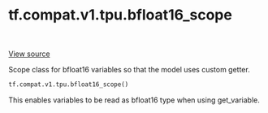 <div itemscope itemtype="http://developers.google.com/ReferenceObject">
<meta itemprop="name" content="tf.compat.v1.tpu.bfloat16_scope" />
<meta itemprop="path" content="Stable" />
</div>

# tf.compat.v1.tpu.bfloat16_scope

<!-- Insert buttons -->

<table class="tfo-notebook-buttons tfo-api" align="left">
</table>

<a target="_blank" href="/code/stable/tensorflow/python/tpu/bfloat16.py">View source</a>



<!-- Start diff -->
Scope class for bfloat16 variables so that the model uses custom getter.

``` python
tf.compat.v1.tpu.bfloat16_scope()
```



<!-- Placeholder for "Used in" -->

This enables variables to be read as bfloat16 type when using get_variable.